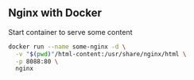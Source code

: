 ## Nginx with Docker

Start container to serve some content

```sh
docker run --name some-nginx -d \
  -v "$(pwd)"/html-content:/usr/share/nginx/html \
  -p 8088:80 \
  nginx
```

